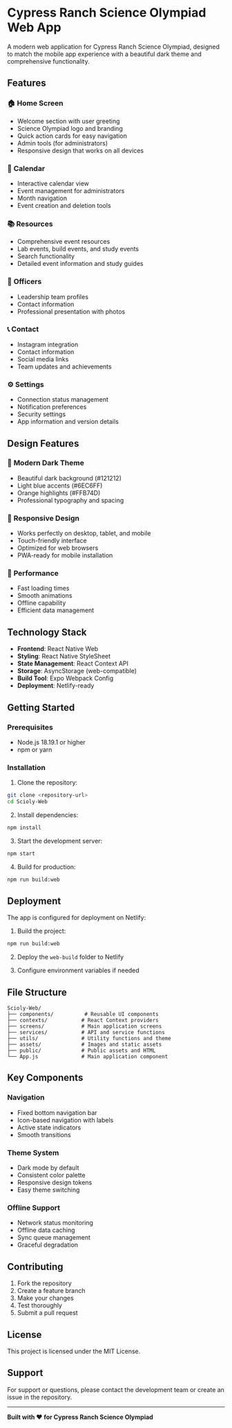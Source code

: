 # Cypress Ranch Science Olympiad Web App

A modern web application for Cypress Ranch Science Olympiad, designed to match the mobile app experience with a beautiful dark theme and comprehensive functionality.

## Features

### 🏠 **Home Screen**
- Welcome section with user greeting
- Science Olympiad logo and branding
- Quick action cards for easy navigation
- Admin tools (for administrators)
- Responsive design that works on all devices

### 📅 **Calendar**
- Interactive calendar view
- Event management for administrators
- Month navigation
- Event creation and deletion tools

### 📚 **Resources**
- Comprehensive event resources
- Lab events, build events, and study events
- Search functionality
- Detailed event information and study guides

### 👥 **Officers**
- Leadership team profiles
- Contact information
- Professional presentation with photos

### 📞 **Contact**
- Instagram integration
- Contact information
- Social media links
- Team updates and achievements

### ⚙️ **Settings**
- Connection status management
- Notification preferences
- Security settings
- App information and version details

## Design Features

### 🎨 **Modern Dark Theme**
- Beautiful dark background (#121212)
- Light blue accents (#6EC6FF)
- Orange highlights (#FFB74D)
- Professional typography and spacing

### 📱 **Responsive Design**
- Works perfectly on desktop, tablet, and mobile
- Touch-friendly interface
- Optimized for web browsers
- PWA-ready for mobile installation

### 🚀 **Performance**
- Fast loading times
- Smooth animations
- Offline capability
- Efficient data management

## Technology Stack

- **Frontend**: React Native Web
- **Styling**: React Native StyleSheet
- **State Management**: React Context API
- **Storage**: AsyncStorage (web-compatible)
- **Build Tool**: Expo Webpack Config
- **Deployment**: Netlify-ready

## Getting Started

### Prerequisites
- Node.js 18.19.1 or higher
- npm or yarn

### Installation

1. Clone the repository:
```bash
git clone <repository-url>
cd Scioly-Web
```

2. Install dependencies:
```bash
npm install
```

3. Start the development server:
```bash
npm start
```

4. Build for production:
```bash
npm run build:web
```

## Deployment

The app is configured for deployment on Netlify:

1. Build the project:
```bash
npm run build:web
```

2. Deploy the `web-build` folder to Netlify

3. Configure environment variables if needed

## File Structure

```
Scioly-Web/
├── components/          # Reusable UI components
├── contexts/           # React Context providers
├── screens/            # Main application screens
├── services/           # API and service functions
├── utils/              # Utility functions and theme
├── assets/             # Images and static assets
├── public/             # Public assets and HTML
└── App.js              # Main application component
```

## Key Components

### Navigation
- Fixed bottom navigation bar
- Icon-based navigation with labels
- Active state indicators
- Smooth transitions

### Theme System
- Dark mode by default
- Consistent color palette
- Responsive design tokens
- Easy theme switching

### Offline Support
- Network status monitoring
- Offline data caching
- Sync queue management
- Graceful degradation

## Contributing

1. Fork the repository
2. Create a feature branch
3. Make your changes
4. Test thoroughly
5. Submit a pull request

## License

This project is licensed under the MIT License.

## Support

For support or questions, please contact the development team or create an issue in the repository.

---

**Built with ❤️ for Cypress Ranch Science Olympiad**
